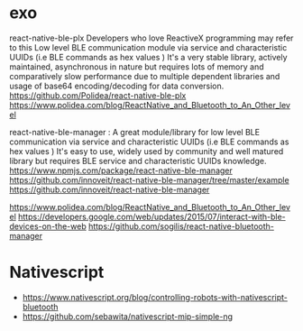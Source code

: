 # exo

react-native-ble-plx Developers who love ReactiveX programming may refer to this Low level BLE communication module via service and characteristic UUIDs (i.e BLE commands as hex values ) It's a very stable library, actively maintained, asynchronous in nature but requires lots of memory and comparatively slow performance due to multiple dependent libraries and usage of base64 encoding/decoding for data conversion.
https://github.com/Polidea/react-native-ble-plx
https://www.polidea.com/blog/ReactNative_and_Bluetooth_to_An_Other_level

react-native-ble-manager : A great module/library for low level BLE communication via service and characteristic UUIDs (i.e BLE commands as hex values ) It's easy to use, widely used by community and well matured library but requires BLE service and characteristic UUIDs knowledge.
https://www.npmjs.com/package/react-native-ble-manager
https://github.com/innoveit/react-native-ble-manager/tree/master/example
https://github.com/innoveit/react-native-ble-manager


https://www.polidea.com/blog/ReactNative_and_Bluetooth_to_An_Other_level
https://developers.google.com/web/updates/2015/07/interact-with-ble-devices-on-the-web
https://github.com/sogilis/react-native-bluetooth-manager

# Nativescript
- https://www.nativescript.org/blog/controlling-robots-with-nativescript-bluetooth
- https://github.com/sebawita/nativescript-mip-simple-ng
